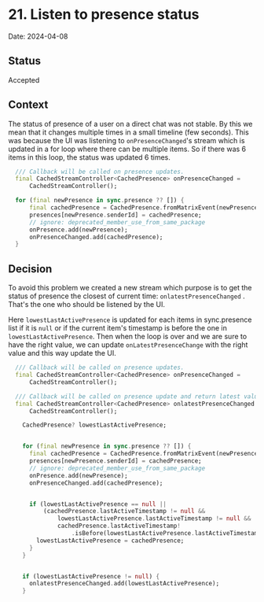 # 21. Listen to presence status

Date: 2024-04-08

## Status

Accepted

## Context

The status of presence of a user on a direct chat was not stable. By this we mean that it changes multiple times in a small timeline (few seconds).
This was because the UI was listening to `onPresenceChanged`'s stream which is updated in a for loop where there can be multiple items. So if there was 6 items in this loop, the status was updated 6 times.

```dart
  /// Callback will be called on presence updates.
  final CachedStreamController<CachedPresence> onPresenceChanged =
      CachedStreamController();

  for (final newPresence in sync.presence ?? []) {
      final cachedPresence = CachedPresence.fromMatrixEvent(newPresence);
      presences[newPresence.senderId] = cachedPresence;
      // ignore: deprecated_member_use_from_same_package
      onPresence.add(newPresence);
      onPresenceChanged.add(cachedPresence);
  }
```

## Decision

To avoid this problem we created a new stream which purpose is to get the status of presence the closest of current time: `onlatestPresenceChanged` . That's the one who should be listened by the UI.

Here `lowestLastActivePresence` is updated for each items in sync.presence list if it is `null` or if the current item's timestamp is before the one in `lowestLastActivePresence`. Then when the loop is over and we are sure to have the right value, we can update `onLatestPresenceChange` with the right value and this way update the UI.

```dart
  /// Callback will be called on presence updates.
  final CachedStreamController<CachedPresence> onPresenceChanged =
      CachedStreamController();

  /// Callback will be called on presence update and return latest value.
  final CachedStreamController<CachedPresence> onlatestPresenceChanged =
      CachedStreamController();

    CachedPresence? lowestLastActivePresence;


    for (final newPresence in sync.presence ?? []) {
      final cachedPresence = CachedPresence.fromMatrixEvent(newPresence);
      presences[newPresence.senderId] = cachedPresence;
      // ignore: deprecated_member_use_from_same_package
      onPresence.add(newPresence);
      onPresenceChanged.add(cachedPresence);


      if (lowestLastActivePresence == null ||
          (cachedPresence.lastActiveTimestamp != null &&
              lowestLastActivePresence.lastActiveTimestamp != null &&
              cachedPresence.lastActiveTimestamp!
                  .isBefore(lowestLastActivePresence.lastActiveTimestamp!))) {
        lowestLastActivePresence = cachedPresence;
      }
    }


    if (lowestLastActivePresence != null) {
      onlatestPresenceChanged.add(lowestLastActivePresence);
    }
```